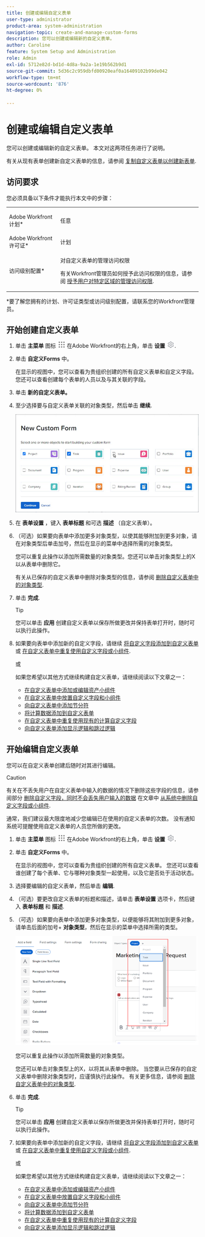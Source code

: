 ```yaml
---
title: 创建或编辑自定义表单
user-type: administrator
product-area: system-administration
navigation-topic: create-and-manage-custom-forms
description: 您可以创建或编辑新的自定义表单。
author: Caroline
feature: System Setup and Administration
role: Admin
exl-id: 5712e82d-bd1d-4d8a-9a2a-1e19b562b9d1
source-git-commit: 5d36c2c959dbfd00920eaf0a16409102b99de042
workflow-type: tm+mt
source-wordcount: '876'
ht-degree: 0%

---
```


# 创建或编辑自定义表单

您可以创建或编辑新的自定义表单。 本文对这两项任务进行了说明。

有关从现有表单创建新自定义表单的信息，请参阅 [复制自定义表单以创建新表单](../../../administration-and-setup/customize-workfront/create-manage-custom-forms/copy-custom-form-to-create-a-new-one.md).

## 访问要求

您必须具备以下条件才能执行本文中的步骤：

<table style="table-layout:auto"> 
 <col> 
 <col> 
 <tbody> 
  <tr data-mc-conditions=""> 
   <td role="rowheader"> <p>Adobe Workfront计划*</p> </td> 
   <td>任意</td> 
  </tr> 
  <tr> 
   <td role="rowheader">Adobe Workfront许可证*</td> 
   <td>计划</td> 
  </tr> 
  <tr data-mc-conditions=""> 
   <td role="rowheader">访问级别配置*</td> 
   <td> <p>对自定义表单的管理访问权限</p> <p>有关Workfront管理员如何授予此访问权限的信息，请参阅 <a href="../../../administration-and-setup/add-users/configure-and-grant-access/grant-users-admin-access-certain-areas.md" class="MCXref xref">授予用户对特定区域的管理访问权限</a>.</p> </td> 
  </tr>  
 </tbody> 
</table>

&#42;要了解您拥有的计划、许可证类型或访问级别配置，请联系您的Workfront管理员。

## 开始创建自定义表单

1. 单击 **主菜单** 图标 ![](assets/main-menu-icon.png) 在Adobe Workfront的右上角，单击 **设置** ![](assets/gear-icon-settings.png).

1. 单击 **自定义Forms** 中。

   在显示的视图中，您可以查看为贵组织创建的所有自定义表单和自定义字段。 您还可以查看创建每个表单的人员以及与其关联的字段。

1. 单击 **新的自定义表单。**
1. 至少选择要与自定义表单关联的对象类型，然后单击 **继续**.

   ![](assets/choose-object-type.jpg)

1. 在 **表单设置** ，键入 **表单标题** 和可选 **描述** （自定义表单）。

1. （可选）如果要向表单中添加更多对象类型，以使其能够附加到更多对象，请在对象类型后单击加号，然后在显示的菜单中选择所需的对象类型。

   您可以重复此操作以添加所需数量的对象类型。您还可以单击对象类型上的X以从表单中删除它。

   有关从已保存的自定义表单中删除对象类型的信息，请参阅 [删除自定义表单中的对象类型](../../../administration-and-setup/customize-workfront/create-manage-custom-forms/delete-object-type-on-a-custom-form.md).

1. 单击 **完成**.

   >[!TIP]
   >
   >您可以单击 **应用** 创建自定义表单以保存所做更改并保持表单打开时，随时可以执行此操作。

1. 如果要向表单中添加新的自定义字段，请继续 [将自定义字段添加到自定义表单](../../../administration-and-setup/customize-workfront/create-manage-custom-forms/add-a-custom-field-to-a-custom-form.md) 或 [在自定义表单中重复使用自定义字段或小组件](../../../administration-and-setup/customize-workfront/create-manage-custom-forms/reuse-an-existing-field.md).

   或

   如果您希望以其他方式继续构建自定义表单，请继续阅读以下文章之一：

   * [在自定义表单中添加或编辑资产小组件](../../../administration-and-setup/customize-workfront/create-manage-custom-forms/add-widget-or-edit-its-properties-in-a-custom-form.md)
   * [在自定义表单中放置自定义字段和小组件](../../../administration-and-setup/customize-workfront/create-manage-custom-forms/position-fields-in-a-custom-form.md)
   * [向自定义表单中添加节分符](../../../administration-and-setup/customize-workfront/create-manage-custom-forms/add-a-section-break-to-a-custom-form.md)
   * [将计算数据添加到自定义表单](../../../administration-and-setup/customize-workfront/create-manage-custom-forms/add-calculated-data-to-custom-form.md)
   * [在自定义表单中重复使用现有的计算自定义字段](../../../administration-and-setup/customize-workfront/create-manage-custom-forms/use-existing-calc-field-new-custom-form.md)
   * [向自定义表单添加显示逻辑和跳过逻辑](../../../administration-and-setup/customize-workfront/create-manage-custom-forms/display-or-skip-logic-custom-form.md)

## 开始编辑自定义表单

您可以在自定义表单创建后随时对其进行编辑。

>[!CAUTION]
>
>有关在不丢失用户在自定义表单中输入的数据的情况下删除这些字段的信息，请参阅部分 [删除自定义字段，同时不会丢失用户输入的数据](../../../administration-and-setup/customize-workfront/create-manage-custom-forms/delete-a-custom-field.md#remove) 在文章中 [从系统中删除自定义字段或小组件](../../../administration-and-setup/customize-workfront/create-manage-custom-forms/delete-a-custom-field.md).
>
>通常，我们建议最大限度地减少您编辑已在使用的自定义表单的次数。 没有通知系统可提醒使用自定义表单的人员您所做的更改。

1. 单击 **主菜单** 图标 ![](assets/main-menu-icon.png) 在Adobe Workfront的右上角，单击 **设置** ![](assets/gear-icon-settings.png).

1. 单击 **自定义Forms** 中。

   在显示的视图中，您可以查看为贵组织创建的所有自定义表单。 您还可以查看谁创建了每个表单、它与哪种对象类型一起使用，以及它是否处于活动状态。

1. 选择要编辑的自定义表单，然后单击 **编辑**.
1. （可选）要更改自定义表单的标题和描述，请单击 **表单设置** 选项卡，然后键入 **表单标题** 和 **描述**.

1. （可选）如果要向表单中添加更多对象类型，以便能够将其附加到更多对象，请单击后面的加号+ **对象类型**，然后在显示的菜单中选择所需的类型。

   ![](assets/add-object-type-existing-form.png)

   您可以重复此操作以添加所需数量的对象类型。

   您还可以单击对象类型上的X，以将其从表单中删除。 当您要从已保存的自定义表单中删除对象类型时，应谨慎执行此操作。 有关更多信息，请参阅 [删除自定义表单中的对象类型](../../../administration-and-setup/customize-workfront/create-manage-custom-forms/delete-object-type-on-a-custom-form.md).

1. 单击 **完成**.

   >[!TIP]
   >
   >您可以单击 **应用** 创建自定义表单以保存所做更改并保持表单打开时，随时可以执行此操作。

1. 如果要向表单中添加新的自定义字段，请继续 [将自定义字段添加到自定义表单](../../../administration-and-setup/customize-workfront/create-manage-custom-forms/add-a-custom-field-to-a-custom-form.md) 或 [在自定义表单中重复使用自定义字段或小组件](../../../administration-and-setup/customize-workfront/create-manage-custom-forms/reuse-an-existing-field.md).

   或

   如果您希望以其他方式继续构建自定义表单，请继续阅读以下文章之一：

   * [在自定义表单中添加或编辑资产小组件](../../../administration-and-setup/customize-workfront/create-manage-custom-forms/add-widget-or-edit-its-properties-in-a-custom-form.md)
   * [在自定义表单中放置自定义字段和小组件](../../../administration-and-setup/customize-workfront/create-manage-custom-forms/position-fields-in-a-custom-form.md)
   * [向自定义表单中添加节分符](../../../administration-and-setup/customize-workfront/create-manage-custom-forms/add-a-section-break-to-a-custom-form.md)
   * [将计算数据添加到自定义表单](../../../administration-and-setup/customize-workfront/create-manage-custom-forms/add-calculated-data-to-custom-form.md)
   * [在自定义表单中重复使用现有的计算自定义字段](../../../administration-and-setup/customize-workfront/create-manage-custom-forms/use-existing-calc-field-new-custom-form.md)
   * [向自定义表单添加显示逻辑和跳过逻辑](../../../administration-and-setup/customize-workfront/create-manage-custom-forms/display-or-skip-logic-custom-form.md)
